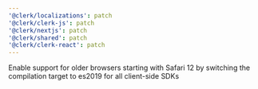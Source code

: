 ```yaml
---
'@clerk/localizations': patch
'@clerk/clerk-js': patch
'@clerk/nextjs': patch
'@clerk/shared': patch
'@clerk/clerk-react': patch
---
```


Enable support for older browsers starting with Safari 12 by switching the compilation target to es2019 for all client-side SDKs

